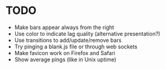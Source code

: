 # TODO

- Make bars appear always from the right
- Use color to indicate lag quality (alternative presentation?)
- Use transitions to add/update/remove bars
- Try pinging a blank.js file or through web sockets 
- Make favicon work on Firefox and Safari
- Show average pings (like in Unix uptime)
